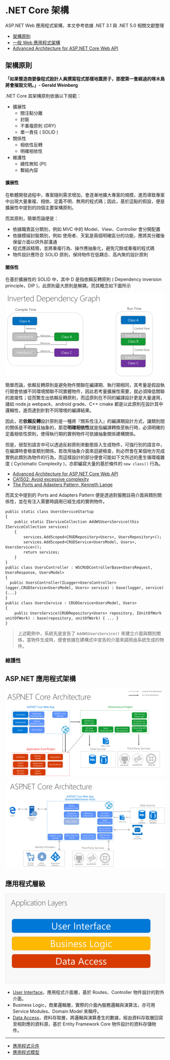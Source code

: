 # .NET Core 架構

ASP.NET Web 應用程式架構，本文參考依據 .NET 3.1 與 .NET 5.0 相關文獻整理

+ [架構原則](https://docs.microsoft.com/zh-tw/dotnet/architecture/modern-web-apps-azure/architectural-principles)
+ [一般 Web 應用程式架構](https://docs.microsoft.com/zh-tw/dotnet/architecture/modern-web-apps-azure/common-web-application-architectures)
+ [Advanced Architecture for ASP.NET Core Web API](https://www.infoq.com/articles/advanced-architecture-aspnet-core/)

## 架構原則

**「如果營造商要像程式設計人員撰寫程式那樣地蓋房子，那麼第一隻經過的啄木鳥將會摧毀文明。」- Gerald Weinberg**

.NET Core 其架構原則依循以下規範：

+ 擴展性
    - 關注點分離
    - 封裝
    - 不重複原則 (DRY)
    - 單一責任 ( SOLID )
+ 關係性
    - 相依性反轉
    - 明確相依性
+ 維護性
    - 續性無知 (PI)
    - 繫結內容

#### 擴展性

在軟體開發過程中，專案隨則需求增加，會逐漸地擴大專案的規模，進而導致專案中出現大量重複、相依、定義不明、無用的程式碼；因此，基於這點的假設，便是擴展性中提到的四個主要架構原則。

而其原則，簡單而論便是：

+ 依據職責區分類別，例如 MVC 中的 Model、View、Controller 會分開配置
+ 依據模組封裝類別，例如 使用者、天氣是兩個明確區分的功能，應將其分離後保留介面以供外部溝通
+ 程式應該精簡，並將重複行為、操作應抽象化，避免冗餘或重複的程式碼
+ 物件設計應符合 SOLID 原則，保持物件在低耦合、高內聚的設計原則

#### 關係性

在基於擴展性的 SOLID 中，其中 D 是指依賴反轉原則 ( Dependency inversion principle，DIP )，此原則最大原則是解耦，而其概念如下圖所示

![反轉相依示意圖](./img/image4-2.png)

簡單而論，依賴反轉原則是避免物件關聯在編譯期、執行期相同，其考量是假設執行期會依據不同環境關聯不同實體物件，因此若考量擴展性需要，就必須降低關聯的直接性；從而繁生出依賴反轉原則，而這原則在不同的編譯設計更是大量運用，諸如 node.js webpack、android grade、C++ cmake 都是以此原則在設計其中邏輯性，進而達到針對不同環境的編譯結果。

因此，若**依賴反轉**設計原則是一種將『關系性注入』的編譯期設計方式，讓類別間的關係是不明確且抽象的，那麼**明確相依性**就是指編譯轉換至執行時，必須明確的定義相依性原則，使得執行期的實例物件可依據抽象關係建構關係。

但是，弱型別語言中可以透過反射原則來動態掛入生成物件，可強行別的語言中，在編譯時會檢查類別關係，若改用抽象介面來迴避檢查，則必然會在某個地方完成實例此類別為物件的行為，而這樣設計的部分便會可能如下文所述的產生循環複雜度 ( Cyclomatic Complexity )，亦即編寫大量的基於條件的 ```new class()``` 行為。

+ [Advanced Architecture for ASP.NET Core Web API](https://www.infoq.com/articles/advanced-architecture-aspnet-core/)
+ [CA1502: Avoid excessive complexity](https://docs.microsoft.com/zh-tw/previous-versions/visualstudio/visual-studio-2015/code-quality/ca1502-avoid-excessive-complexity?view=vs-2015&redirectedfrom=MSDN)
+ [The Ports and Adapters Pattern, Kenneth Lange](https://www.kennethlange.com/ports-and-adapters/)

而其文中提到的 Ports and Adapters Pattern 便是透過對服務註冊介面與類別關係性，並在有注入需要時調用已經生成的實例物件。

```
public static class UsersServiceStartup
{
    public static IServiceCollection AddWSUsersService(this IServiceCollection services)
    {
        services.AddScoped<CRUDRepository<Users>, UsersRepository>();
        services.AddScoped<CRUDService<UsersModel, Users>, UsersService>();
        return services;
    }
}
public class UsersController : WSCRUDControllerBase<UsersRequest, UsersResponse, UsersModel>
{
  public UsersController(ILogger<UsersController> logger,CRUDService<UsersModel, Users> service) : base(logger, service) {...}
}
public class UsersService : CRUDService<UsersModel, Users>
{
    public UsersService(CRUDRepository<Users> repository, IUnitOfWork unitOfWork) : base(repository, unitOfWork) { ... }
}
```
> 上述範例中，系統先是宣告了 ```AddWSUsersService()``` 來建立介面與類別關係，當物件生成時，便會依據在建構式中宣告的介面來調用由系統生成的物件。

### 維護性

## ASP.NET 應用程式架構

![ASP.NET Core Clean Architecture](./img/image5-9.png)

![ASP.NET Core Architecture](./img/image5-12.png)

## 應用程式層級

![Application Layers](./img/image5-2.png)

+ [User Interface](../app/WebService/Controller/readme.md)，應用程式介面層，基於 Routes、Controller 物件設計的對外介面。
+ Business Logic，商業邏輯層，實際的介面內服務邏輯與演算法，亦可用 Service Modules、Domain Model 來稱呼。
+ [Data Access](../app/WebService.Entities/readme.md)，資料存取層，將邏輯與演算產生的數據，經由資料存取層回寫至相對應的資料源，基於 Entity Framework Core 物件設計的資料存儲物件。

---

+ [應用程式元件](https://docs.microsoft.com/zh-tw/aspnet/core/mvc/advanced/app-parts?view=aspnetcore-3.1)
+ [應用程式模型](https://docs.microsoft.com/zh-tw/aspnet/core/mvc/controllers/application-model?view=aspnetcore-3.1)
